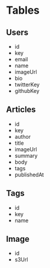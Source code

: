 # Tables

## Users

- id
- key
- email
- name
- imageUrl
- bio
- twitterKey
- githubKey

## Articles

- id
- key
- author
- title
- imageUrl
- summary
- body
- tags
- publishedAt

## Tags

- id
- key
- name

## Image

- id
- s3Url
